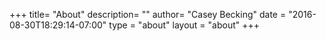 +++
title= "About"
description= ""
author= "Casey Becking"
date = "2016-08-30T18:29:14-07:00"
type = "about"
layout = "about"
+++


